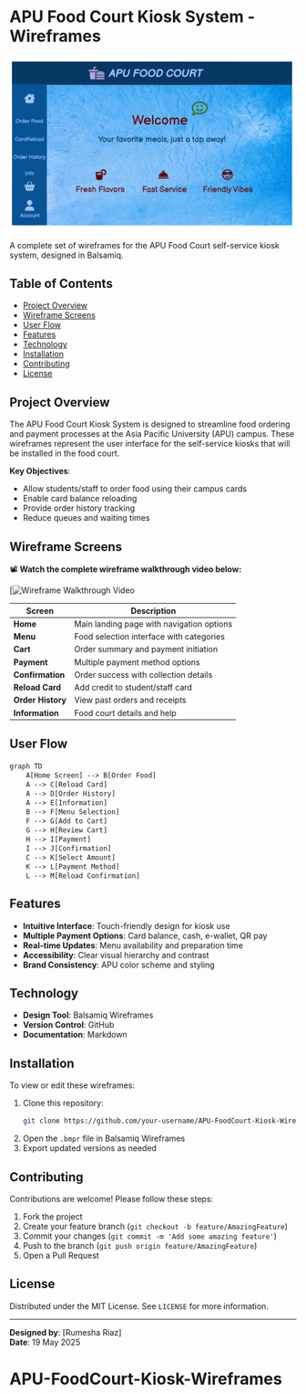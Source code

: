 # APU Food Court Kiosk System - Wireframes

![APU Food Court Kiosk Banner](wireframes/welcome.png)

A complete set of wireframes for the APU Food Court self-service kiosk system, designed in Balsamiq.

## Table of Contents
- [Project Overview](#project-overview)
- [Wireframe Screens](#wireframe-screens)
- [User Flow](#user-flow)
- [Features](#features)
- [Technology](#technology)
- [Installation](#installation)
- [Contributing](#contributing)
- [License](#license)

## Project Overview

The APU Food Court Kiosk System is designed to streamline food ordering and payment processes at the Asia Pacific University (APU) campus. These wireframes represent the user interface for the self-service kiosks that will be installed in the food court.

**Key Objectives**:
- Allow students/staff to order food using their campus cards
- Enable card balance reloading
- Provide order history tracking
- Reduce queues and waiting times

## Wireframe Screens

📽️ **Watch the complete wireframe walkthrough video below:**

[![Wireframe Walkthrough Video](wireframes/wireframes(APUfoodcourt.mp4))


| Screen | Description |
|--------|-------------|
| **Home** | Main landing page with navigation options |
| **Menu** | Food selection interface with categories |
| **Cart** | Order summary and payment initiation |
| **Payment** | Multiple payment method options |
| **Confirmation** | Order success with collection details |
| **Reload Card** | Add credit to student/staff card |
| **Order History** | View past orders and receipts |
| **Information** | Food court details and help |

## User Flow

```mermaid
graph TD
    A[Home Screen] --> B[Order Food]
    A --> C[Reload Card]
    A --> D[Order History]
    A --> E[Information]
    B --> F[Menu Selection]
    F --> G[Add to Cart]
    G --> H[Review Cart]
    H --> I[Payment]
    I --> J[Confirmation]
    C --> K[Select Amount]
    K --> L[Payment Method]
    L --> M[Reload Confirmation]
```

## Features

- **Intuitive Interface**: Touch-friendly design for kiosk use
- **Multiple Payment Options**: Card balance, cash, e-wallet, QR pay
- **Real-time Updates**: Menu availability and preparation time
- **Accessibility**: Clear visual hierarchy and contrast
- **Brand Consistency**: APU color scheme and styling

## Technology

- **Design Tool**: Balsamiq Wireframes
- **Version Control**: GitHub
- **Documentation**: Markdown

## Installation

To view or edit these wireframes:

1. Clone this repository:
   ```bash
   git clone https://github.com/your-username/APU-FoodCourt-Kiosk-Wireframes.git
   ```
2. Open the `.bmpr` file in Balsamiq Wireframes
3. Export updated versions as needed

## Contributing

Contributions are welcome! Please follow these steps:

1. Fork the project
2. Create your feature branch (`git checkout -b feature/AmazingFeature`)
3. Commit your changes (`git commit -m 'Add some amazing feature'`)
4. Push to the branch (`git push origin feature/AmazingFeature`)
5. Open a Pull Request

## License

Distributed under the MIT License. See `LICENSE` for more information.

---

**Designed by**: [Rumesha Riaz]  
**Date**: 19 May 2025
# APU-FoodCourt-Kiosk-Wireframes
